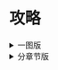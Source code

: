 # 攻略

<details>
    <summary>一图版</summary>
    <img src="EmeraldKnight.png">
</details>
<details>
    <summary>分章节版</summary>
    <details>
        <summary>第一章</summary>
        <img src="Ch1.png">
    </details>
    <details>
        <summary>第二章</summary>
        <img src="Ch2.png">
    </details>
    <details>
        <summary>第三章</summary>
        <img src="Ch3.png">
    </details>
    <details>
        <summary>第四章</summary>
        <img src="Ch4.png">
    </details>
    <details>
        <summary>第五、六章</summary>
        <img src="Ch5.png">
    </details>
    <details>
        <summary>第七章</summary>
        <img src="Ch7.png">
    </details>
</details>

<!-- java -DPLANTUML_LIMIT_SIZE=16384 -jar C:\ProgramData\chocolatey\lib\plantuml\tools\plantuml.jar  -DPLANTUML_LIMIT_SIZE=32768 -charset UTF-8 -Xml1024m EmeraldKnight.puml -->